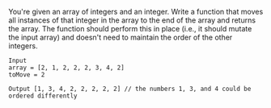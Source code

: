 You're given an array of integers and an integer. Write a function that moves all instances of that integer in the array to the end of the array and returns the array. The function should perform this in place (i.e., it should mutate the input array) and doesn't need to maintain the order of the other integers.

```
Input
array = [2, 1, 2, 2, 2, 3, 4, 2]
toMove = 2

Output [1, 3, 4, 2, 2, 2, 2, 2] // the numbers 1, 3, and 4 could be ordered differently
```
